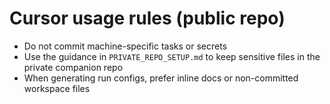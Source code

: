 # Cursor usage rules (public repo)

- Do not commit machine-specific tasks or secrets
- Use the guidance in `PRIVATE_REPO_SETUP.md` to keep sensitive files in the private companion repo
- When generating run configs, prefer inline docs or non-committed workspace files

